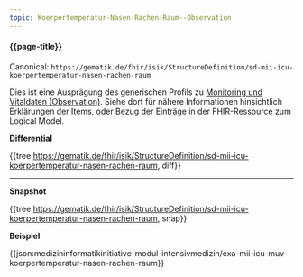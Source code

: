 ```yaml
---
topic: Koerpertemperatur-Nasen-Rachen-Raum--Observation
---
```

#### {{page-title}}

Canonical: 
```https://gematik.de/fhir/isik/StructureDefinition/sd-mii-icu-koerpertemperatur-nasen-rachen-raum```
<br> 

Dies ist eine Ausprägung des generischen Profils zu [Monitoring und Vitaldaten (Observation)](https://www.medizininformatik-initiative.de/fhir/ext/modul-icu/StructureDefinition/monitoring-und-vitaldaten). Siehe dort für nähere Informationen hinsichtlich Erklärungen der Items, oder Bezug der Einträge in der FHIR-Ressource zum Logical Model. 

**Differential**

{{tree:https://gematik.de/fhir/isik/StructureDefinition/sd-mii-icu-koerpertemperatur-nasen-rachen-raum, diff}}

---

**Snapshot**

{{tree:https://gematik.de/fhir/isik/StructureDefinition/sd-mii-icu-koerpertemperatur-nasen-rachen-raum, snap}}

**Beispiel**

{{json:medizininformatikinitiative-modul-intensivmedizin/exa-mii-icu-muv-koerpertemperatur-nasen-rachen-raum}}